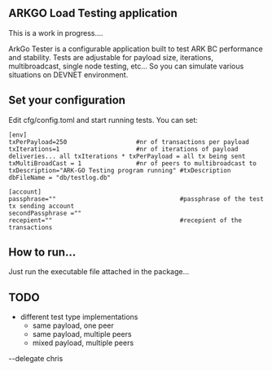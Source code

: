 ## ARKGO Load Testing application
This is a work in progress....

ArkGo Tester is a configurable application built to test ARK BC performance and stability. 
Tests are adjustable for payload size, iterations, multibroadcast, single node testing, etc... So you can simulate various situations on DEVNET environment.

## Set your configuration
Edit cfg/config.toml and start running tests.
You can set: 

```
[env]
txPerPayload=250                   #nr of transactions per payload
txIterations=1                     #nr of iterations of payload deliveries... all txIterations * txPerPayload = all tx being sent
txMultiBroadCast = 1               #nr of peers to multibroadcast to
txDescription="ARK-GO Testing program running" #txDescription
dbFileName = "db/testlog.db"

[account]
passphrase=""                                  #passphrase of the test tx sending account
secondPassphrase =""
recepient=""                                   #recepient of the transactions
```

## How to run...
Just run the executable file attached in the package...

## TODO
- different test type implementations 
  - same payload, one peer
  - same payload, multiple peers
  - mixed payload, multiple peers
  
  
--delegate chris
